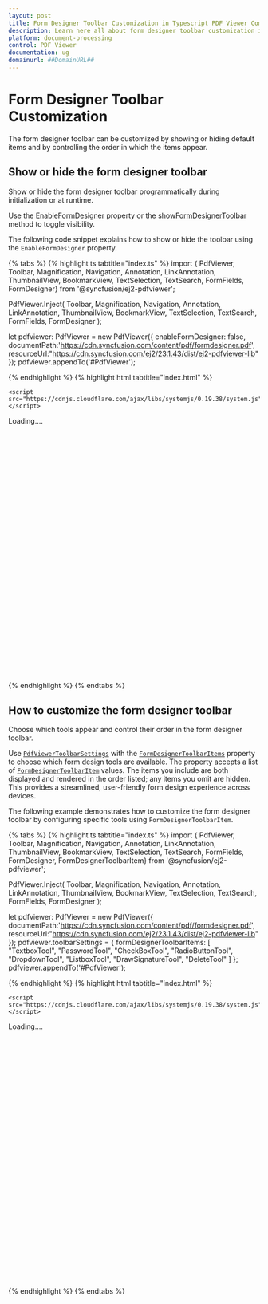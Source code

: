 ```yaml
---
layout: post
title: Form Designer Toolbar Customization in Typescript PDF Viewer Component | Syncfusion
description: Learn here all about form designer toolbar customization in Syncfusion Typescript PDF Viewer component of Syncfusion Essential JS 2 and more.
platform: document-processing
control: PDF Viewer
documentation: ug
domainurl: ##DomainURL##
---
```


# Form Designer Toolbar Customization

The form designer toolbar can be customized by showing or hiding default items and by controlling the order in which the items appear.

## Show or hide the form designer toolbar

Show or hide the form designer toolbar programmatically during initialization or at runtime.

Use the [EnableFormDesigner](https://ej2.syncfusion.com/javascript/documentation/api/pdfviewer/pdfViewerModel/#enableformdesigner) property or the [showFormDesignerToolbar](https://ej2.syncfusion.com/javascript/documentation/api/pdfviewer/toolbar/#showformdesignertoolbar) method to toggle visibility.

The following code snippet explains how to show or hide the toolbar using the `EnableFormDesigner` property.

{% tabs %}
{% highlight ts tabtitle="index.ts" %}
import { PdfViewer, Toolbar, Magnification, Navigation, Annotation, LinkAnnotation,
    ThumbnailView, BookmarkView, TextSelection, TextSearch, FormFields, FormDesigner} from '@syncfusion/ej2-pdfviewer';

PdfViewer.Inject( Toolbar, Magnification, Navigation, Annotation, LinkAnnotation, ThumbnailView,
             BookmarkView, TextSelection, TextSearch, FormFields, FormDesigner );

let pdfviewer: PdfViewer = new PdfViewer({
    enableFormDesigner: false,
    documentPath:'https://cdn.syncfusion.com/content/pdf/formdesigner.pdf',
    resourceUrl:"https://cdn.syncfusion.com/ej2/23.1.43/dist/ej2-pdfviewer-lib"
});
pdfviewer.appendTo('#PdfViewer');

{% endhighlight %}
{% highlight html tabtitle="index.html" %}

<!DOCTYPE html>
<html lang="en">

<head>
    <title>EJ2 PDF Viewer</title>
    <meta charset="utf-8" />
    <meta name="viewport" content="width=device-width, initial-scale=1.0" />
    <meta name="description" content="Typescript PDF Viewer Control" />
    <meta name="author" content="Syncfusion" />
    <link href="index.css" rel="stylesheet" />
    <link href="https://cdn.syncfusion.com/ej2/23.1.40/ej2-base/styles/material.css" rel="stylesheet" />
    <link href="https://cdn.syncfusion.com/ej2/23.1.40/ej2-pdfviewer/styles/material.css" rel="stylesheet" />
    <link href="https://cdn.syncfusion.com/ej2/23.1.40/ej2-buttons/styles/material.css" rel="stylesheet" />
    <link href="https://cdn.syncfusion.com/ej2/23.1.40/ej2-popups/styles/material.css" rel="stylesheet" />
    <link href="https://cdn.syncfusion.com/ej2/23.1.40/ej2-navigations/styles/material.css" rel="stylesheet" />
    <link href="https://cdn.syncfusion.com/ej2/23.1.40/ej2-dropdowns/styles/material.css" rel="stylesheet" />
    <link href="https://cdn.syncfusion.com/ej2/23.1.40/ej2-lists/styles/material.css" rel="stylesheet" />
    <link href="https://cdn.syncfusion.com/ej2/23.1.40/ej2-inputs/styles/material.css" rel="stylesheet" />
    <link href="https://cdn.syncfusion.com/ej2/23.1.40/ej2-splitbuttons/styles/material.css" rel="stylesheet" />
    <link href="https://cdn.syncfusion.com/ej2/23.1.40/ej2-notifications/styles/material.css" rel="stylesheet" />


    <script src="https://cdnjs.cloudflare.com/ajax/libs/systemjs/0.19.38/system.js"></script>
   <script src="systemjs.config.js"></script>
</head>
<body>
    <div id='loader'>Loading....</div>
    <div id='container'>
        <div id='PdfViewer' style="height:500px;width:100%;"></div>
    </div>
</body>
</html>

{% endhighlight %}
{% endtabs %}

## How to customize the form designer toolbar

Choose which tools appear and control their order in the form designer toolbar.

Use [`PdfViewerToolbarSettings`](https://ej2.syncfusion.com/javascript/documentation/api/pdfviewer/toolbarSettings/) with the [`FormDesignerToolbarItems`](https://ej2.syncfusion.com/javascript/documentation/api/pdfviewer/toolbarSettings/#formdesignertoolbaritems) property to choose which form design tools are available. The property accepts a list of [`FormDesignerToolbarItem`](https://ej2.syncfusion.com/javascript/documentation/api/pdfviewer/formDesignerToolbarItem/) values. The items you include are both displayed and rendered in the order listed; any items you omit are hidden. This provides a streamlined, user-friendly form design experience across devices.

The following example demonstrates how to customize the form designer toolbar by configuring specific tools using `FormDesignerToolbarItem`.

{% tabs %}
{% highlight ts tabtitle="index.ts" %}
import { PdfViewer, Toolbar, Magnification, Navigation, Annotation, LinkAnnotation,
    ThumbnailView, BookmarkView, TextSelection, TextSearch, FormFields, FormDesigner, FormDesignerToolbarItem} from '@syncfusion/ej2-pdfviewer';

PdfViewer.Inject( Toolbar, Magnification, Navigation, Annotation, LinkAnnotation, ThumbnailView,
             BookmarkView, TextSelection, TextSearch, FormFields, FormDesigner );

let pdfviewer: PdfViewer = new PdfViewer({
    documentPath:'https://cdn.syncfusion.com/content/pdf/formdesigner.pdf',
    resourceUrl:"https://cdn.syncfusion.com/ej2/23.1.43/dist/ej2-pdfviewer-lib"
});
pdfviewer.toolbarSettings = {
     formDesignerToolbarItems: [
         "TextboxTool",
         "PasswordTool",
         "CheckBoxTool",
         "RadioButtonTool",
         "DropdownTool",
         "ListboxTool",
         "DrawSignatureTool",
         "DeleteTool"
     ]
 };
pdfviewer.appendTo('#PdfViewer');

{% endhighlight %}
{% highlight html tabtitle="index.html" %}

<!DOCTYPE html>
<html lang="en">

<head>
    <title>EJ2 PDF Viewer</title>
    <meta charset="utf-8" />
    <meta name="viewport" content="width=device-width, initial-scale=1.0" />
    <meta name="description" content="Typescript PDF Viewer Control" />
    <meta name="author" content="Syncfusion" />
    <link href="index.css" rel="stylesheet" />
    <link href="https://cdn.syncfusion.com/ej2/23.1.40/ej2-base/styles/material.css" rel="stylesheet" />
    <link href="https://cdn.syncfusion.com/ej2/23.1.40/ej2-pdfviewer/styles/material.css" rel="stylesheet" />
    <link href="https://cdn.syncfusion.com/ej2/23.1.40/ej2-buttons/styles/material.css" rel="stylesheet" />
    <link href="https://cdn.syncfusion.com/ej2/23.1.40/ej2-popups/styles/material.css" rel="stylesheet" />
    <link href="https://cdn.syncfusion.com/ej2/23.1.40/ej2-navigations/styles/material.css" rel="stylesheet" />
    <link href="https://cdn.syncfusion.com/ej2/23.1.40/ej2-dropdowns/styles/material.css" rel="stylesheet" />
    <link href="https://cdn.syncfusion.com/ej2/23.1.40/ej2-lists/styles/material.css" rel="stylesheet" />
    <link href="https://cdn.syncfusion.com/ej2/23.1.40/ej2-inputs/styles/material.css" rel="stylesheet" />
    <link href="https://cdn.syncfusion.com/ej2/23.1.40/ej2-splitbuttons/styles/material.css" rel="stylesheet" />
    <link href="https://cdn.syncfusion.com/ej2/23.1.40/ej2-notifications/styles/material.css" rel="stylesheet" />


    <script src="https://cdnjs.cloudflare.com/ajax/libs/systemjs/0.19.38/system.js"></script>
   <script src="systemjs.config.js"></script>
</head>
<body>
    <div id='loader'>Loading....</div>
    <div id='container'>
        <div id='PdfViewer' style="height:500px;width:100%;"></div>
    </div>
</body>
</html>

{% endhighlight %}
{% endtabs %}
